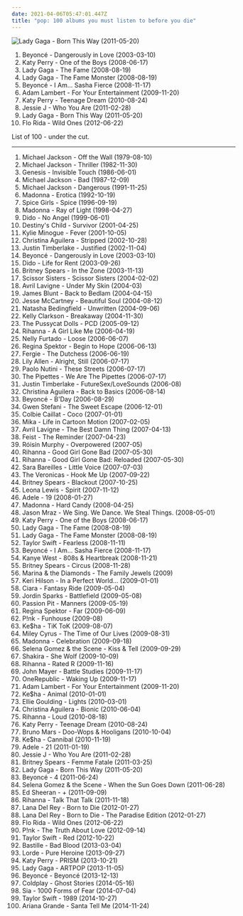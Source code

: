 ```yaml
---
date: 2021-04-06T05:47:01.447Z
title: "pop: 100 albums you must listen to before you die"
---
```

![Lady Gaga - Born This Way (2011-05-20)](https://img.discogs.com/kiLwt_R45vO5UULOxUMKi6fwTvc=/fit-in/600x539/filters:strip_icc():format(jpeg):mode_rgb():quality(90)/discogs-images/R-3259342-1322756946.jpeg.jpg "Lady Gaga - Born This Way (2011-05-20)")
<ol class="albums">
<li data-cover="https://img.discogs.com/l9WGUycwINtAcsWyHIihUfr5a1I=/fit-in/600x684/filters:strip_icc():format(jpeg):mode_rgb():quality(90)/discogs-images/R-7745372-1447903889-8803.jpeg.jpg" data-tags="rnb" role="button">Beyoncé - Dangerously in Love (2003-03-10)</li>
<li data-cover="http://coverartarchive.org/release/30625a5d-5ceb-4fb6-bb8c-ba82e279acdd/11290179354-500.jpg" data-tags="pop" role="button">Katy Perry - One of the Boys (2008-06-17)</li>
<li data-cover="http://coverartarchive.org/release/d1bcf9e5-a5e4-3f99-908c-610b2d0e33ed/2805620701-500.jpg" data-tags="pop" role="button">Lady Gaga - The Fame (2008-08-19)</li>
<li data-cover="http://coverartarchive.org/release/cbc79f64-fdb9-3ce3-ae32-c9d18c19584f/18125993116-500.jpg" data-tags="lady gaga, pop" role="button">Lady Gaga - The Fame Monster (2008-08-19)</li>
<li data-cover="http://coverartarchive.org/release/d516efe5-0edf-336e-acf8-fc6b5f17048b/9450749917-500.jpg" data-tags="rnb, pop, beyonce" role="button">Beyoncé - I Am... Sasha Fierce (2008-11-17)</li>
<li data-cover="http://coverartarchive.org/release/86da059c-2af3-43f4-897e-d3f7fa3f5a75/2333307730-500.jpg" data-tags="pop" role="button">Adam Lambert - For Your Entertainment (2009-11-20)</li>
<li data-cover="http://coverartarchive.org/release/d610e36f-aae9-4703-9a9b-355c9e8de6c7/3403639089-500.jpg" data-tags="pop" role="button">Katy Perry - Teenage Dream (2010-08-24)</li>
<li data-cover="http://coverartarchive.org/release/cae1712f-0423-4398-bc8a-f458bf7a45c2/14000252347-500.jpg" data-tags="pop" role="button">Jessie J - Who You Are (2011-02-28)</li>
<li data-cover="https://img.discogs.com/kiLwt_R45vO5UULOxUMKi6fwTvc=/fit-in/600x539/filters:strip_icc():format(jpeg):mode_rgb():quality(90)/discogs-images/R-3259342-1322756946.jpeg.jpg" data-tags="pop" role="button">Lady Gaga - Born This Way (2011-05-20)</li>
<li data-cover="http://coverartarchive.org/release/1e317a0c-43f5-4663-ad8b-56c25cd1ca61/4604196033-500.jpg" data-tags="pop, dance, hip-hop, hip hop" role="button">Flo Rida - Wild Ones (2012-06-22)</li>
</ol>
List of 100 - under the cut.
<!-- more -->

_________________

<ol class="albums">
<li data-cover="http://coverartarchive.org/release/6258e39d-bef4-4d5a-a654-440cf4c4c29a/5349015874-500.jpg" data-tags="pop, disco" role="button">
Michael Jackson - Off the Wall (1979-08-10)
</li>
<li data-cover="https://img.discogs.com/LwmOyo0ph8HdcpBpXDq05QZZ5XE=/fit-in/600x835/filters:strip_icc():format(jpeg):mode_rgb():quality(90)/discogs-images/R-14832693-1582465401-9415.jpeg.jpg" data-tags="pop, 80s, michael jackson" role="button">
Michael Jackson - Thriller (1982-11-30)
</li>
<li data-cover="https://img.discogs.com/HGYLDWqbgPG7fiF32W-YCuPD20E=/fit-in/600x601/filters:strip_icc():format(jpeg):mode_rgb():quality(90)/discogs-images/R-7062864-1432835919-4197.jpeg.jpg" data-tags="progressive rock, 80s" role="button">
Genesis - Invisible Touch (1986-06-01)
</li>
<li data-cover="http://coverartarchive.org/release/bcf7537d-6b5d-4987-b022-074215f3f9fa/1619825734-500.jpg" data-tags="pop" role="button">
Michael Jackson - Bad (1987-12-09)
</li>
<li data-cover="http://coverartarchive.org/release/ae5efacd-f75f-432a-9f22-b35d3169d21f/8121279988-500.jpg" data-tags="pop" role="button">
Michael Jackson - Dangerous (1991-11-25)
</li>
<li data-cover="http://coverartarchive.org/release/865ee489-de17-4cba-afd0-3294ba59a23f/27974579905-500.jpg" data-tags="pop, 90s" role="button">
Madonna - Erotica (1992-10-19)
</li>
<li data-cover="http://coverartarchive.org/release/b81d76f6-911e-4278-b8d9-cbac4ab3404b/17512583264-500.jpg" data-tags="pop" role="button">
Spice Girls - Spice (1996-09-19)
</li>
<li data-cover="https://img.discogs.com/OXVoM079mLpPeVMRCoTnxFAAlcU=/fit-in/600x337/filters:strip_icc():format(jpeg):mode_rgb():quality(90)/discogs-images/R-13663808-1558546223-9704.jpeg.jpg" data-tags="pop, electronic" role="button">
Madonna - Ray of Light (1998-04-27)
</li>
<li data-cover="http://coverartarchive.org/release/7a9b4a0c-0888-4889-804b-eae4f6a2d4b5/7948199430-500.jpg" data-tags="pop, dido, female vocalists" role="button">
Dido - No Angel (1999-06-01)
</li>
<li data-cover="https://via.placeholder.com/450" data-tags="rnb" role="button">
Destiny's Child - Survivor (2001-04-25)
</li>
<li data-cover="http://coverartarchive.org/release/03e76400-d2c5-497c-994e-48219c46c72b/5560639914-500.jpg" data-tags="pop, dance" role="button">
Kylie Minogue - Fever (2001-10-05)
</li>
<li data-cover="http://coverartarchive.org/release/6a0c6963-683e-4275-bebb-0279092ee772/2081207603-500.jpg" data-tags="pop" role="button">
Christina Aguilera - Stripped (2002-10-28)
</li>
<li data-cover="https://img.discogs.com/YQMw_efcU3ZprKX5aaBYiNZwdAw=/fit-in/600x600/filters:strip_icc():format(jpeg):mode_rgb():quality(90)/discogs-images/R-1489732-1568269324-8805.jpeg.jpg" data-tags="pop" role="button">
Justin Timberlake - Justified (2002-11-04)
</li>
<li data-cover="https://img.discogs.com/l9WGUycwINtAcsWyHIihUfr5a1I=/fit-in/600x684/filters:strip_icc():format(jpeg):mode_rgb():quality(90)/discogs-images/R-7745372-1447903889-8803.jpeg.jpg" data-tags="rnb" role="button">
Beyoncé - Dangerously in Love (2003-03-10)
</li>
<li data-cover="http://coverartarchive.org/release/398e0153-1af0-4052-a78d-d0120e80bc48/22471055903-500.jpg" data-tags="pop" role="button">
Dido - Life for Rent (2003-09-26)
</li>
<li data-cover="https://img.discogs.com/ghqUuHw_4P9nR11YZx3NOnGPx50=/fit-in/600x525/filters:strip_icc():format(jpeg):mode_rgb():quality(90)/discogs-images/R-12672709-1539779810-1045.jpeg.jpg" data-tags="pop" role="button">
Britney Spears - In the Zone (2003-11-13)
</li>
<li data-cover="https://img.discogs.com/pEVWcdEdK9fYHUqoRyCIVXH5kwk=/fit-in/500x507/filters:strip_icc():format(jpeg):mode_rgb():quality(90)/discogs-images/R-295955-1105613820.jpg.jpg" data-tags="pop, electronic, dance" role="button">
Scissor Sisters - Scissor Sisters (2004-02-02)
</li>
<li data-cover="http://coverartarchive.org/release/c983158c-6f18-4116-ab5f-3da41322641a/11216133596-500.jpg" data-tags="rock" role="button">
Avril Lavigne - Under My Skin (2004-03)
</li>
<li data-cover="http://coverartarchive.org/release/f4cde382-f2c4-40e2-944a-8a01a97990be/5656611590-500.jpg" data-tags="james blunt, pop" role="button">
James Blunt - Back to Bedlam (2004-04-15)
</li>
<li data-cover="https://img.discogs.com/gmSU-H2dlnvVDDgIqwlCvGqEFbI=/fit-in/225x225/filters:strip_icc():format(jpeg):mode_rgb():quality(90)/discogs-images/R-3175770-1372485946-6771.jpeg.jpg" data-tags="pop, beautiful soul" role="button">
Jesse McCartney - Beautiful Soul (2004-08-12)
</li>
<li data-cover="https://img.discogs.com/qkvDofuDAKamlVevQ6NpGVxtJCY=/fit-in/600x599/filters:strip_icc():format(jpeg):mode_rgb():quality(90)/discogs-images/R-567304-1132414198.jpeg.jpg" data-tags="pop" role="button">
Natasha Bedingfield - Unwritten (2004-09-06)
</li>
<li data-cover="http://coverartarchive.org/release/6342cca6-fdff-4c88-b876-02ae109195bf/18168439287-500.jpg" data-tags="pop" role="button">
Kelly Clarkson - Breakaway (2004-11-30)
</li>
<li data-cover="http://coverartarchive.org/release/46c02eab-b147-480d-ac22-dad4bed8bcfe/9258435555-500.jpg" data-tags="rnb, pop" role="button">
The Pussycat Dolls - PCD (2005-09-12)
</li>
<li data-cover="http://coverartarchive.org/release/c3f71ac7-d8e1-4e21-8fd8-2fcfd82e1d0f/14539810071-500.jpg" data-tags="pop, rnb, rihanna" role="button">
Rihanna - A Girl Like Me (2006-04-19)
</li>
<li data-cover="http://coverartarchive.org/release/bc8e84c6-c841-321c-ba2a-3dec63126872/17919825722-500.jpg" data-tags="pop" role="button">
Nelly Furtado - Loose (2006-06-07)
</li>
<li data-cover="http://coverartarchive.org/release/7c48653c-8e50-4f8b-91a4-25321c500fed/25262967822-500.jpg" data-tags="female vocalists, indie, singer-songwriter" role="button">
Regina Spektor - Begin to Hope (2006-06-13)
</li>
<li data-cover="http://coverartarchive.org/release/74832c40-66da-4efa-acec-871e0a72aae2/3946571235-500.jpg" data-tags="pop" role="button">
Fergie - The Dutchess (2006-06-19)
</li>
<li data-cover="http://coverartarchive.org/release/7775091e-b300-4dce-849e-93dbaa96eab5/7457813154-500.jpg" data-tags="pop" role="button">
Lily Allen - Alright, Still (2006-07-17)
</li>
<li data-cover="http://coverartarchive.org/release/0f6aee88-6d56-34d2-a628-eead929a45e3/6358999364-500.jpg" data-tags="pop, singer-songwriter, indie" role="button">
Paolo Nutini - These Streets (2006-07-17)
</li>
<li data-cover="http://coverartarchive.org/release/1754547d-8a39-40c1-a939-ae94dc2781e4/17868296171-500.jpg" data-tags="pop, female vocalists" role="button">
The Pipettes - We Are The Pipettes (2006-07-17)
</li>
<li data-cover="http://coverartarchive.org/release/695b4a0e-985d-49a8-a315-7c7831a60ff2/6877532648-500.jpg" data-tags="pop" role="button">
Justin Timberlake - FutureSex/LoveSounds (2006-08)
</li>
<li data-cover="http://coverartarchive.org/release/d0445642-1485-3c54-a670-3b577da64906/4161828676-500.jpg" data-tags="pop, soul, rnb" role="button">
Christina Aguilera - Back to Basics (2006-08-14)
</li>
<li data-cover="http://coverartarchive.org/release/c7205e70-8fd1-4a4e-8968-f881c99abc93/12058597172-500.jpg" data-tags="rnb" role="button">
Beyoncé - B'Day (2006-08-29)
</li>
<li data-cover="http://coverartarchive.org/release/9ce97f45-a231-351c-b62b-c91d724df165/5408791134-500.jpg" data-tags="pop" role="button">
Gwen Stefani - The Sweet Escape (2006-12-01)
</li>
<li data-cover="http://coverartarchive.org/release/402e7158-57a2-48c1-9ecc-83a78f3f6c8e/2859644033-500.jpg" data-tags="pop" role="button">
Colbie Caillat - Coco (2007-01-01)
</li>
<li data-cover="https://img.discogs.com/cfc9e7fd50d7c9c08931869b95f6849a01d0635d/images/spacer.gif" data-tags="pop" role="button">
Mika - Life in Cartoon Motion (2007-02-05)
</li>
<li data-cover="http://coverartarchive.org/release/bad76509-65b0-4c7e-b899-ff15567b41ad/10820254086-500.jpg" data-tags="pop rock" role="button">
Avril Lavigne - The Best Damn Thing (2007-04-13)
</li>
<li data-cover="http://coverartarchive.org/release/805d6908-afee-3a49-b6e0-e9ca5ce6a452/16767229098-500.jpg" data-tags="indie, female vocalists, indie pop, female vocalist, pop, alternative, indie rock" role="button">
Feist - The Reminder (2007-04-23)
</li>
<li data-cover="https://img.discogs.com/95-LQC1Jx2GGoBq_Z7l1CAeHkrM=/fit-in/600x536/filters:strip_icc():format(jpeg):mode_rgb():quality(90)/discogs-images/R-1139242-1217870739.jpeg.jpg" data-tags="electronic, electropop, female vocalists" role="button">
Róisín Murphy - Overpowered (2007-05)
</li>
<li data-cover="http://coverartarchive.org/release/e0d582b5-5f0b-4dda-b1c2-3c34b7ecab8c/14541378138-500.jpg" data-tags="pop, rihanna, rnb" role="button">
Rihanna - Good Girl Gone Bad (2007-05-30)
</li>
<li data-cover="http://coverartarchive.org/release/1de12505-ac7b-49ab-a0ab-2aa189f0bf99/14541670596-500.jpg" data-tags="pop" role="button">
Rihanna - Good Girl Gone Bad: Reloaded (2007-05-30)
</li>
<li data-cover="http://coverartarchive.org/release/bb65a0e6-41c3-42dc-be56-1e2064eb1b2f/13725245197-500.jpg" data-tags="pop" role="button">
Sara Bareilles - Little Voice (2007-07-03)
</li>
<li data-cover="https://img.discogs.com/ydFTaKjCjbLEGEOwccl2J6vY2xI=/fit-in/600x600/filters:strip_icc():format(jpeg):mode_rgb():quality(90)/discogs-images/R-14786700-1581593232-4035.jpeg.jpg" data-tags="pop, electropop" role="button">
The Veronicas - Hook Me Up (2007-09-22)
</li>
<li data-cover="https://via.placeholder.com/450" data-tags="pop" role="button">
Britney Spears - Blackout (2007-10-25)
</li>
<li data-cover="https://img.discogs.com/xseI3kwe7VFwDf7uiq0iHeuGqPo=/fit-in/600x523/filters:strip_icc():format(jpeg):mode_rgb():quality(90)/discogs-images/R-1555639-1599282424-8912.jpeg.jpg" data-tags="leona lewis, pop" role="button">
Leona Lewis - Spirit (2007-11-12)
</li>
<li data-cover="http://coverartarchive.org/release/6d4e6692-5ecd-457b-bcd5-85baf51c5e10/5179841564-500.jpg" data-tags="soul" role="button">
Adele - 19 (2008-01-27)
</li>
<li data-cover="http://coverartarchive.org/release/4e36207e-afe8-4f0b-86fe-11df04332743/9668913960-500.jpg" data-tags="pop" role="button">
Madonna - Hard Candy (2008-04-25)
</li>
<li data-cover="http://coverartarchive.org/release/17de02f3-5ee1-41c9-9ba4-42bca40dd848/2223304263-500.jpg" data-tags="singer-songwriter, pop, acoustic" role="button">
Jason Mraz - We Sing. We Dance. We Steal Things. (2008-05-01)
</li>
<li data-cover="http://coverartarchive.org/release/30625a5d-5ceb-4fb6-bb8c-ba82e279acdd/11290179354-500.jpg" data-tags="pop" role="button">
Katy Perry - One of the Boys (2008-06-17)
</li>
<li data-cover="http://coverartarchive.org/release/d1bcf9e5-a5e4-3f99-908c-610b2d0e33ed/2805620701-500.jpg" data-tags="pop" role="button">
Lady Gaga - The Fame (2008-08-19)
</li>
<li data-cover="http://coverartarchive.org/release/cbc79f64-fdb9-3ce3-ae32-c9d18c19584f/18125993116-500.jpg" data-tags="lady gaga, pop" role="button">
Lady Gaga - The Fame Monster (2008-08-19)
</li>
<li data-cover="https://img.discogs.com/fo9GmT3m-1_8abG4fWGj-aNqCgM=/fit-in/600x328/filters:strip_icc():format(jpeg):mode_rgb():quality(90)/discogs-images/R-11798813-1522584823-5407.jpeg.jpg" data-tags="country" role="button">
Taylor Swift - Fearless (2008-11-11)
</li>
<li data-cover="http://coverartarchive.org/release/d516efe5-0edf-336e-acf8-fc6b5f17048b/9450749917-500.jpg" data-tags="rnb, pop, beyonce" role="button">
Beyoncé - I Am... Sasha Fierce (2008-11-17)
</li>
<li data-cover="http://coverartarchive.org/release/af8fdbd3-dc27-469d-89bf-9167514b3f5e/4819782950-500.jpg" data-tags="hip-hop" role="button">
Kanye West - 808s & Heartbreak (2008-11-21)
</li>
<li data-cover="https://img.discogs.com/PEP_ZS744KnxIEbpm0jJrasIlGs=/fit-in/600x600/filters:strip_icc():format(jpeg):mode_rgb():quality(90)/discogs-images/R-5081101-1383983724-1806.jpeg.jpg" data-tags="pop" role="button">
Britney Spears - Circus (2008-11-28)
</li>
<li data-cover="https://img.discogs.com/ge0kkIxE2Idf9oNN3pxcA8rxiuw=/fit-in/600x600/filters:strip_icc():format(jpeg):mode_rgb():quality(90)/discogs-images/R-6539742-1421569801-4407.jpeg.jpg" data-tags="pop, indie pop" role="button">
Marina & the Diamonds - The Family Jewels (2009)
</li>
<li data-cover="http://coverartarchive.org/release/7f9b8600-7662-41ff-bf56-f0ad86d5631a/16281294365-500.jpg" data-tags="pop" role="button">
Keri Hilson - In a Perfect World... (2009-01-01)
</li>
<li data-cover="https://img.discogs.com/seNp3NoWnr-TUnz9tjaaEhLFeSk=/fit-in/450x450/filters:strip_icc():format(jpeg):mode_rgb():quality(90)/discogs-images/R-2038279-1260197851.jpeg.jpg" data-tags="female vocalists, pop, ciara" role="button">
Ciara - Fantasy Ride (2009-05-04)
</li>
<li data-cover="http://coverartarchive.org/release/d852f54a-eda3-4607-807d-545e697bc879/10008805165-500.jpg" data-tags="pop, rnb, battlefield" role="button">
Jordin Sparks - Battlefield (2009-05-08)
</li>
<li data-cover="http://coverartarchive.org/release/830e2a21-1e76-40ad-a4a5-9a1b12d656ff/11102770324-500.jpg" data-tags="electronic, indie pop, indie" role="button">
Passion Pit - Manners (2009-05-19)
</li>
<li data-cover="http://coverartarchive.org/release/8de3f2da-225f-49de-bb40-7a58e3bb0518/3715735677-500.jpg" data-tags="pop, piano, anti-folk, indie, alternative, indie pop, indie rock, 00s" role="button">
Regina Spektor - Far (2009-06-09)
</li>
<li data-cover="https://via.placeholder.com/450" data-tags="pop" role="button">
P!nk - Funhouse (2009-08)
</li>
<li data-cover="https://img.discogs.com/mfBQb1jLNhdDOFkJN0QuxSOqNSs=/fit-in/293x283/filters:strip_icc():format(jpeg):mode_rgb():quality(90)/discogs-images/R-601450-1137095929.gif.jpg" data-tags="tik tok, pop" role="button">
Ke$ha - TiK ToK (2009-08-07)
</li>
<li data-cover="http://coverartarchive.org/release/2b72990f-0c8d-4687-a33f-4a329672f85a/17667139144-500.jpg" data-tags="pop, miley cyrus" role="button">
Miley Cyrus - The Time of Our Lives (2009-08-31)
</li>
<li data-cover="http://coverartarchive.org/release/18d7b623-e8ca-4afb-add0-d29a7e0fcc9a/15089448233-500.jpg" data-tags="pop" role="button">
Madonna - Celebration (2009-09-18)
</li>
<li data-cover="http://coverartarchive.org/release/97047c74-2d3f-4d98-ae4c-ed2221b04578/21387500478-500.jpg" data-tags="pop, selena gomez" role="button">
Selena Gomez & the Scene - Kiss & Tell (2009-09-29)
</li>
<li data-cover="http://coverartarchive.org/release/d4b44066-c686-465e-a68a-4c5248b7466e/2133462264-500.jpg" data-tags="shakira, pop, dance" role="button">
Shakira - She Wolf (2009-10-09)
</li>
<li data-cover="http://coverartarchive.org/release/27ea1a49-0929-4825-ad25-37ddbfc84932/11237324435-500.jpg" data-tags="pop, rihanna" role="button">
Rihanna - Rated R (2009-11-16)
</li>
<li data-cover="https://img.discogs.com/cWw7xadx3QlRinvl0Dc48dVMcJU=/fit-in/225x225/filters:strip_icc():format(jpeg):mode_rgb():quality(90)/discogs-images/R-9096731-1474718495-9289.jpeg.jpg" data-tags="pop" role="button">
John Mayer - Battle Studies (2009-11-17)
</li>
<li data-cover="http://coverartarchive.org/release/a67bd872-40e5-43b0-869c-c2377f992e17/6617681535-500.jpg" data-tags="rock, alternative rock" role="button">
OneRepublic - Waking Up (2009-11-17)
</li>
<li data-cover="http://coverartarchive.org/release/86da059c-2af3-43f4-897e-d3f7fa3f5a75/2333307730-500.jpg" data-tags="pop" role="button">
Adam Lambert - For Your Entertainment (2009-11-20)
</li>
<li data-cover="http://coverartarchive.org/release/8727137b-e59b-4731-b4f7-e9965f372086/9949868756-500.jpg" data-tags="pop, dance" role="button">
Ke$ha - Animal (2010-01-01)
</li>
<li data-cover="https://img.discogs.com/lfkUaWhOa-mKkA4XsUjtxeJkep0=/fit-in/600x600/filters:strip_icc():format(jpeg):mode_rgb():quality(90)/discogs-images/R-2259545-1290695051.jpeg.jpg" data-tags="pop" role="button">
Ellie Goulding - Lights (2010-03-01)
</li>
<li data-cover="http://coverartarchive.org/release/48049b18-b950-4446-8fc8-76a8dba1a779/5891851446-500.jpg" data-tags="pop, electronic, dance" role="button">
Christina Aguilera - Bionic (2010-06-04)
</li>
<li data-cover="http://coverartarchive.org/release/c43043ff-a16d-4c74-a7cb-a278bf4d4c5c/8051913193-500.jpg" data-tags="pop, rihanna" role="button">
Rihanna - Loud (2010-08-18)
</li>
<li data-cover="http://coverartarchive.org/release/d610e36f-aae9-4703-9a9b-355c9e8de6c7/3403639089-500.jpg" data-tags="pop" role="button">
Katy Perry - Teenage Dream (2010-08-24)
</li>
<li data-cover="http://coverartarchive.org/release/33030768-eed0-404a-bd5e-af6950546211/11501372854-500.jpg" data-tags="pop" role="button">
Bruno Mars - Doo-Wops & Hooligans (2010-10-04)
</li>
<li data-cover="https://img.discogs.com/mfBQb1jLNhdDOFkJN0QuxSOqNSs=/fit-in/293x283/filters:strip_icc():format(jpeg):mode_rgb():quality(90)/discogs-images/R-601450-1137095929.gif.jpg" data-tags="pop, dance" role="button">
Ke$ha - Cannibal (2010-11-19)
</li>
<li data-cover="http://coverartarchive.org/release/c45e0e0e-48c9-4441-aac3-2f2b34202d3c/5179890174-500.jpg" data-tags="soul" role="button">
Adele - 21 (2011-01-19)
</li>
<li data-cover="http://coverartarchive.org/release/cae1712f-0423-4398-bc8a-f458bf7a45c2/14000252347-500.jpg" data-tags="pop" role="button">
Jessie J - Who You Are (2011-02-28)
</li>
<li data-cover="http://coverartarchive.org/release/c3eeeb71-ddad-4654-a84a-5975f734b8f3/4504244802-500.jpg" data-tags="pop, britney spears" role="button">
Britney Spears - Femme Fatale (2011-03-25)
</li>
<li data-cover="https://img.discogs.com/kiLwt_R45vO5UULOxUMKi6fwTvc=/fit-in/600x539/filters:strip_icc():format(jpeg):mode_rgb():quality(90)/discogs-images/R-3259342-1322756946.jpeg.jpg" data-tags="pop" role="button">
Lady Gaga - Born This Way (2011-05-20)
</li>
<li data-cover="https://via.placeholder.com/450" data-tags="rnb, soul" role="button">
Beyoncé - 4 (2011-06-24)
</li>
<li data-cover="http://coverartarchive.org/release/3ff1f8f9-b1b6-46c3-9714-ee00f7fb2aca/7633510640-500.jpg" data-tags="pop" role="button">
Selena Gomez & the Scene - When the Sun Goes Down (2011-06-28)
</li>
<li data-cover="http://coverartarchive.org/release/94ad3a58-a1cc-46a3-acf4-9cb6c1d6f032/16111056293-500.jpg" data-tags="pop, british, acoustic, ed sheeran" role="button">
Ed Sheeran - + (2011-09-09)
</li>
<li data-cover="http://coverartarchive.org/release/94caea91-4d1f-41f1-8b3c-ce9de80e0ffd/14542335290-500.jpg" data-tags="pop, rihanna, dance" role="button">
Rihanna - Talk That Talk (2011-11-18)
</li>
<li data-cover="http://coverartarchive.org/release/c98842dc-f272-4716-b59e-0b706e844836/28024609400-500.jpg" data-tags="baroque pop, trip-hop, alternative" role="button">
Lana Del Rey - Born to Die (2012-01-27)
</li>
<li data-cover="http://coverartarchive.org/release/d2ee5e04-e4f2-4c1e-92f1-89723aa51370/28023085962-500.jpg" data-tags="baroque pop, trip hop, dream pop, trip-hop, indie pop, female vocalists" role="button">
Lana Del Rey - Born to Die - The Paradise Edition (2012-01-27)
</li>
<li data-cover="http://coverartarchive.org/release/1e317a0c-43f5-4663-ad8b-56c25cd1ca61/4604196033-500.jpg" data-tags="pop, dance, hip-hop, hip hop" role="button">
Flo Rida - Wild Ones (2012-06-22)
</li>
<li data-cover="http://coverartarchive.org/release/743972ad-fd14-4588-9acc-d4660410c9b9/8033030587-500.jpg" data-tags="pop, pop rock" role="button">
P!nk - The Truth About Love (2012-09-14)
</li>
<li data-cover="http://coverartarchive.org/release/90d96ad7-ca44-41f2-bc47-cbc9c762be3b/2432027661-500.jpg" data-tags="pop, country" role="button">
Taylor Swift - Red (2012-10-22)
</li>
<li data-cover="http://coverartarchive.org/release/99d80ba7-516e-4058-8c01-ab04e4ccca4b/11232970334-500.jpg" data-tags="british, rock, indietronica" role="button">
Bastille - Bad Blood (2013-03-04)
</li>
<li data-cover="http://coverartarchive.org/release/5f62ee6d-c5a7-4455-bfff-60e085d98f8a/10040947831-500.jpg" data-tags="indie pop" role="button">
Lorde - Pure Heroine (2013-09-27)
</li>
<li data-cover="http://coverartarchive.org/release/10fe095c-c6f9-4248-90af-c3d1e4747180/6935504042-500.jpg" data-tags="pop" role="button">
Katy Perry - PRISM (2013-10-21)
</li>
<li data-cover="http://coverartarchive.org/release/a7d800c7-ba01-4631-a6e2-7bb5caaf8e58/5494741689-500.jpg" data-tags="pop" role="button">
Lady Gaga - ARTPOP (2013-11-05)
</li>
<li data-cover="http://coverartarchive.org/release/f74c6ec2-7319-406b-9910-a6c3fe940176/9051815709-500.jpg" data-tags="rnb, pop" role="button">
Beyoncé - Beyoncé (2013-12-13)
</li>
<li data-cover="http://coverartarchive.org/release/49dab146-5393-4686-bb79-efbb1fa43648/22395430275-500.jpg" data-tags="pop, electronic, alternative, alternative rock, coldplay" role="button">
Coldplay - Ghost Stories (2014-05-16)
</li>
<li data-cover="http://coverartarchive.org/release/e6d7ebd8-9de1-4e94-b390-3975e603a66d/7724907354-500.jpg" data-tags="pop" role="button">
Sia - 1000 Forms of Fear (2014-07-04)
</li>
<li data-cover="http://coverartarchive.org/release/b15d9a20-5fe8-4b35-ad58-bf686787d950/11412700531-500.jpg" data-tags="pop" role="button">
Taylor Swift - 1989 (2014-10-27)
</li>
<li data-cover="http://coverartarchive.org/release/79fd65e4-d145-46be-b8fa-b098c2ba5f12/10014987904-500.jpg" data-tags="pop, ariana grande" role="button">
Ariana Grande - Santa Tell Me (2014-11-24)
</li>
</ol>